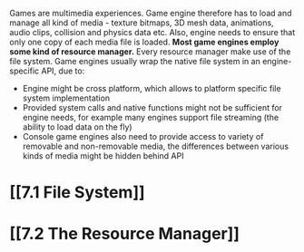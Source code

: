 Games are multimedia experiences. Game engine therefore has to load and manage all kind of media - texture bitmaps, 3D mesh data, animations, audio clips, collision and physics data etc.
Also, engine needs to ensure that only one copy of each media file is loaded.
**Most game engines employ some kind of resource manager.**
Every resource manager make use of the file system. Game engines usually wrap the native file system in an engine-specific API, due to:
- Engine might be cross platform, which allows to platform specific file system implementation
- Provided system calls and native functions might not be sufficient for engine needs, for example many engines support file streaming (the ability to load data on the fly)
- Console game engines also need to provide access to variety of removable and non-removable media, the differences between various kinds of media might be hidden behind API
# [[7.1 File System]]
# [[7.2 The Resource Manager]]